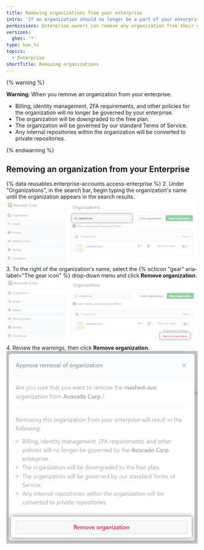 ```yaml
---
title: Removing organizations from your enterprise
intro: 'If an organization should no longer be a part of your enterprise, you can remove the organization.'
permissions: Enterprise owners can remove any organization from their enterprise.
versions:
  ghec: '*'
type: how_to
topics:
  - Enterprise
shortTitle: Removing organizations
---
```


{% warning %}

**Warning**: When you remove an organization from your enterprise:
- Billing, identity management, 2FA requirements, and other policies for the organization will no longer be governed by your enterprise.
- The organization will be downgraded to the free plan.
- The organization will be governed by our standard Terms of Service.
- Any internal repositories within the organization will be converted to private repositories.

{% endwarning %}

## Removing an organization from your Enterprise

{% data reusables.enterprise-accounts.access-enterprise %}
2. Under "Organizations", in the search bar, begin typing the organization's name until the organization appears in the search results.
![Screenshot of the search field for organizations](/assets/images/help/enterprises/organization-search.png)
3. To the right of the organization's name, select the {% octicon "gear" aria-label="The gear icon" %} drop-down menu and click **Remove organization**.
![Screenshot of an organization in search results](/assets/images/help/enterprises/remove-organization.png)
4. Review the warnings, then click **Remove organization**.
![Screenshot of a warning message and button to remove organization](/assets/images/help/enterprises/remove-organization-warning.png)
